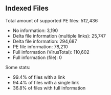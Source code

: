 ## Indexed Files

<!--FileStats-->
Total amount of supported PE files: 512,436

* No information: 3,190
* Delta file information (multiple links): 25,747
* Delta file information: 294,687
* PE file information: 78,210
* Full information (VirusTotal): 110,602
* Full information (file): 0

Some stats:

* 99.4% of files with a link
* 94.4% of files with a single link
* 36.8% of files with full information
<!--/FileStats-->
